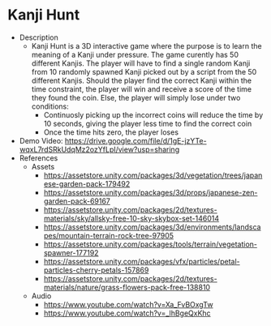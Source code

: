 # Kanji Hunt
- Description
  - Kanji Hunt is a 3D interactive game where the purpose is to learn the meaning of a Kanji under pressure. The game curently has 50 different Kanjis. The player will have to find a single random Kanji from 10 randomly spawned Kanji picked out by a script from the 50 different Kanjis. Should the player find the correct Kanji within the time constraint, the player will win and receive a score of the time they found the coin. Else, the player will simply lose under two conditions: 
    - Continuosly picking up the incorrect coins will reduce the time by 10 seconds, giving the player less time to find the correct coin
    - Once the time hits zero, the player loses
- Demo Video: https://drive.google.com/file/d/1gE-jzYTe-wqxL7rdSRkUdqMz2ozYfLpI/view?usp=sharing
- References
  - Assets
    - https://assetstore.unity.com/packages/3d/vegetation/trees/japanese-garden-pack-179492
    - https://assetstore.unity.com/packages/3d/props/japanese-zen-garden-pack-69167
    - https://assetstore.unity.com/packages/2d/textures-materials/sky/allsky-free-10-sky-skybox-set-146014
    - https://assetstore.unity.com/packages/3d/environments/landscapes/mountain-terrain-rock-tree-97905
    - https://assetstore.unity.com/packages/tools/terrain/vegetation-spawner-177192
    - https://assetstore.unity.com/packages/vfx/particles/petal-particles-cherry-petals-157869
    - https://assetstore.unity.com/packages/2d/textures-materials/nature/grass-flowers-pack-free-138810
  - Audio
    - https://www.youtube.com/watch?v=Xa_FvBOxgTw
    - https://www.youtube.com/watch?v=_lhBgeQxKhc
